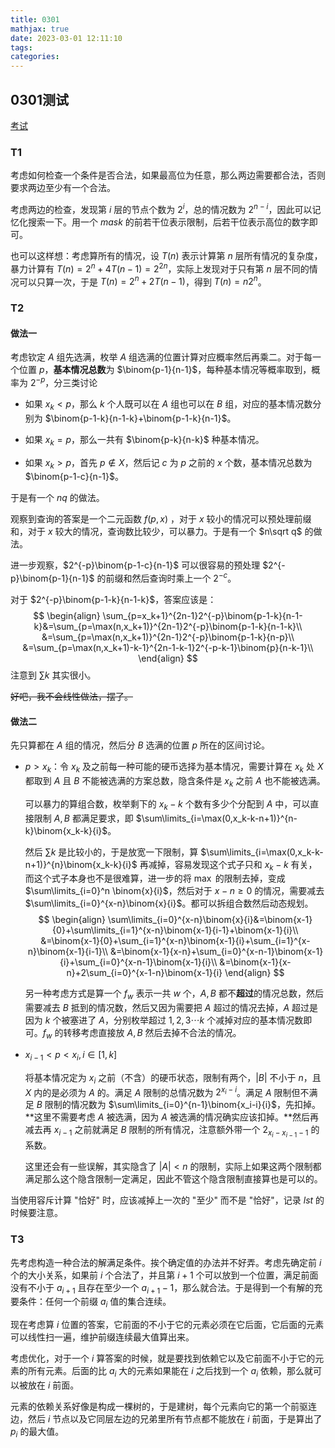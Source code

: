 ```yaml
---
title: 0301
mathjax: true
date: 2023-03-01 12:11:10
tags:
categories:
---
```


## 0301测试

[考试](https://local.cwoi.com.cn:8443/contest/C0196)

### T1

考虑如何检查一个条件是否合法，如果最高位为任意，那么两边需要都合法，否则要求两边至少有一个合法。

考虑两边的检查，发现第 $i$ 层的节点个数为 $2^i$，总的情况数为 $2^{n-i}$，因此可以记忆化搜索一下。用一个 $mask$ 的前若干位表示限制，后若干位表示高位的数字即可。

也可以这样想：考虑算所有的情况，设 $T(n)$ 表示计算第 $n$ 层所有情况的复杂度，暴力计算有 $T(n)=2^n+4T(n-1)=2^{2n}$，实际上发现对于只有第 $n$ 层不同的情况可以只算一次，于是 $T(n)=2^n+2T(n-1)$，得到 $T(n)=n2^n$。

### T2

#### 做法一

考虑钦定 $A$ 组先选满，枚举 $A$ 组选满的位置计算对应概率然后再乘二。对于每一个位置 $p$，**基本情况总数**为 $\binom{p-1}{n-1}$，每种基本情况等概率取到，概率为 $2^{-p}$，分三类讨论

- 如果 $x_k<p$，那么 $k$ 个人既可以在 $A$ 组也可以在 $B$ 组，对应的基本情况数分别为 $\binom{p-1-k}{n-1-k}+\binom{p-1-k}{n-1}$。

- 如果 $x_k=p$，那么一共有 $\binom{p-k}{n-k}$ 种基本情况。
- 如果 $x_k>p$，首先 $p\notin X$，然后记 $c$ 为 $p$ 之前的 $x$ 个数，基本情况总数为 $\binom{p-1-c}{n-1}$。

于是有一个 $nq$ 的做法。

观察到查询的答案是一个二元函数 $f(p,x)$ ，对于 $x$ 较小的情况可以预处理前缀和，对于 $x$ 较大的情况，查询数比较少，可以暴力。于是有一个 $n\sqrt q$ 的做法。

进一步观察，$2^{-p}\binom{p-1-c}{n-1}$ 可以很容易的预处理 $2^{-p}\binom{p-1}{n-1}$ 的前缀和然后查询时乘上一个 $2^{-c}$。

对于 $2^{-p}\binom{p-1-k}{n-1-k}$，答案应该是：
$$
\begin{align}
\sum_{p=x_k+1}^{2n-1}2^{-p}\binom{p-1-k}{n-1-k}&=\sum_{p=\max(n,x_k+1)}^{2n-1}2^{-p}\binom{p-1-k}{n-1-k}\\
&=\sum_{p=\max(n,x_k+1)}^{2n-1}2^{-p}\binom{p-1-k}{n-p}\\
&=\sum_{p=\max(n,x_k+1)-k-1}^{2n-1-k-1}2^{-p-k-1}\binom{p}{n-k-1}\\
\end{align}
$$
注意到 $\sum k$ 其实很小。

~~好吧，我不会线性做法，摆了。~~

#### 做法二

先只算都在 $A$ 组的情况，然后分 $B$ 选满的位置 $p$ 所在的区间讨论。

- $p>x_k$：令 $x_k$ 及之前每一种可能的硬币选择为基本情况，需要计算在 $x_k$ 处 $X$ 都取到 $A$ 且 $B$ 不能被选满的方案总数，隐含条件是 $x_k$ 之前 $A$ 也不能被选满。

  可以暴力的算组合数，枚举剩下的 $x_k-k$ 个数有多少个分配到 $A$ 中，可以直接限制 $A,B$ 都满足要求，即 $\sum\limits_{i=\max(0,x_k-k-n+1)}^{n-k}\binom{x_k-k}{i}$。

  然后 $\sum k$ 是比较小的，于是放宽一下限制，算 $\sum\limits_{i=\max(0,x_k-k-n+1)}^{n}\binom{x_k-k}{i}$ 再减掉，容易发现这个式子只和 $x_k-k$ 有关，而这个式子本身也不是很难算，进一步的将 $\max$ 的限制去掉，变成 $\sum\limits_{i=0}^n \binom{x}{i}$，然后对于 $x-n\ge0$ 的情况，需要减去 $\sum\limits_{i=0}^{x-n}\binom{x}{i}$。都可以拆组合数然后动态规划。
  $$
  \begin{align}
  \sum\limits_{i=0}^{x-n}\binom{x}{i}&=\binom{x-1}{0}+\sum\limits_{i=1}^{x-n}\binom{x-1}{i-1}+\binom{x-1}{i}\\
  &=\binom{x-1}{0}+\sum_{i=1}^{x-n}\binom{x-1}{i}+\sum_{i=1}^{x-n}\binom{x-1}{i-1}\\
  &=\binom{x-1}{x-n}+\sum_{i=0}^{x-n-1}\binom{x-1}{i}+\sum_{i=0}^{x-n-1}\binom{x-1}{i}\\
  &=\binom{x-1}{x-n}+2\sum_{i=0}^{x-1-n}\binom{x-1}{i}
  \end{align}
  $$
  

  另一种考虑方式是算一个 $f_w$ 表示一共 $w$ 个，$A,B$ 都不**超过**的情况总数，然后需要减去 $B$ 抵到的情况数，然后又因为需要把 $A$ 超过的情况去掉，$A$ 超过是因为 $k$ 个被塞进了 $A$，分别枚举超过 $1,2,3\cdots k$ 个减掉对应的基本情况数即可。$f_w$ 的转移考虑直接放 $A,B$ 然后去掉不合法的情况。

- $x_{i-1}<p<x_{i},i\in[1,k]$

  将基本情况定为 $x_i$ 之前（不含）的硬币状态，限制有两个，$|B|$ 不小于 $n$，且 $X$ 内的是必须为 $A$ 的。满足 $A$ 限制的总情况数为 $2^{x_i-i}$。满足 $A$ 限制但不满足 $B$ 限制的情况数为 $\sum\limits_{i=0}^{n-1}\binom{x_i-i}{i}$，先扣掉。**这里不需要考虑 $A$ 被选满，因为 $A$ 被选满的情况确实应该扣掉。**然后再减去再 $x_{i-1}$ 之前就满足 $B$ 限制的所有情况，注意额外带一个 $2_{x_i-x_{i-1}-1}$ 的系数。

  这里还会有一些误解，其实隐含了 $|A|<n$ 的限制，实际上如果这两个限制都满足那么这个隐含限制一定满足，因此不管这个隐含限制直接算也是可以的。 

当使用容斥计算 "恰好" 时，应该减掉上一次的 "至少" 而不是 "恰好"，记录 $lst$ 的时候要注意。

### T3

先考虑构造一种合法的解满足条件。挨个确定值的办法并不好弄。考虑先确定前 $i$ 个的大小关系，如果前 $i$ 个合法了，并且第 $i+1$ 个可以放到一个位置，满足前面没有不小于 $a_{i+1}$ 且存在至少一个 $a_{i+1}-1$，那么就合法。于是得到一个有解的充要条件：任何一个前缀 $a_i$ 值的集合连续。

现在考虑算 $i$ 位置的答案，它前面的不小于它的元素必须在它后面，它后面的元素可以线性扫一遍，维护前缀连续最大值算出来。

考虑优化，对于一个 $i$ 算答案的时候，就是要找到依赖它以及它前面不小于它的元素的所有元素。后面的比 $a_i$ 大的元素如果能在 $i$ 之后找到一个 $a_i$ 依赖，那么就可以被放在 $i$ 前面。

元素的依赖关系好像是构成一棵树的，于是建树，每个元素向它的第一个前驱连边，然后 $i$ 节点以及它同层左边的兄弟里所有节点都不能放在 $i$ 前面，于是算出了 $p_i$ 的最大值。

